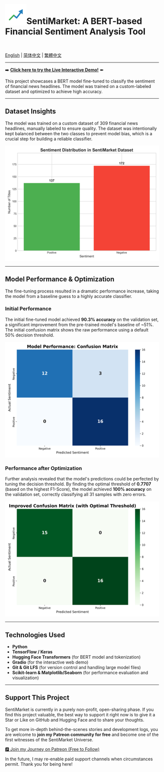 <img src="graphs/sentimarket_logo.png" alt="SentiMarket Logo" width="70" align="left">

# SentiMarket: A BERT-based Financial Sentiment Analysis Tool
<br>

[English](README.md) | [简体中文](README_zh-CN.md) | [繁體中文](README_zh-HK.md)

---

➡️ **[Click here to try the Live Interactive Demo!](https://huggingface.co/spaces/charlieskyward/SentiMarket)** ⬅️

This project showcases a BERT model fine-tuned to classify the sentiment of financial news headlines. The model was trained on a custom-labeled dataset and optimized to achieve high accuracy.

---

## Dataset Insights

The model was trained on a custom dataset of 309 financial news headlines, manually labeled to ensure quality. The dataset was intentionally kept balanced between the two classes to prevent model bias, which is a crucial step for building a reliable classifier.

![Dataset Distribution](graphs/sentiment_distribution.png)

---

## Model Performance & Optimization

The fine-tuning process resulted in a dramatic performance increase, taking the model from a baseline guess to a highly accurate classifier.

### Initial Performance
The initial fine-tuned model achieved **90.3% accuracy** on the validation set, a significant improvement from the pre-trained model's baseline of ~51%. The initial confusion matrix shows the raw performance using a default 50% decision threshold.

![Initial Confusion Matrix](graphs/confusion_matrix.png)

### Performance after Optimization
Further analysis revealed that the model's predictions could be perfected by tuning the decision threshold. By finding the optimal threshold of **0.7707** (based on the highest F1-Score), the model achieved **100% accuracy** on the validation set, correctly classifying all 31 samples with zero errors.

![Improved Confusion Matrix](graphs/improved_confusion_matrix.png)

---

## Technologies Used

* **Python**
* **TensorFlow / Keras**
* **Hugging Face Transformers** (for BERT model and tokenization)
* **Gradio** (for the interactive web demo)
* **Git & Git LFS** (for version control and handling large model files)
* **Scikit-learn & Matplotlib/Seaborn** (for performance evaluation and visualization)

---
  
## Support This Project

SentiMarket is currently in a purely non-profit, open-sharing phase. If you find this project valuable, the best way to support it right now is to give it a Star or Like on GitHub and Hugging Face and to share your thoughts.

To get more in-depth behind-the-scenes stories and development logs, you are welcome to **join my Patreon community for free** and become one of the first witnesses of the SentiMarket Universe.

[🅿️ Join my Journey on Patreon (Free to Follow)](https://www.patreon.com/CharlieSkyward)

In the future, I may re-enable paid support channels when circumstances permit. Thank you for being here!
